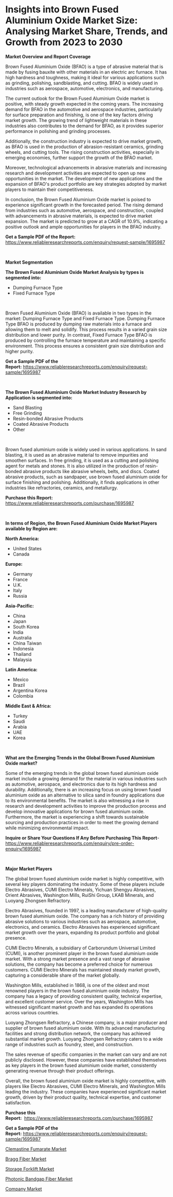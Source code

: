 <p><h1>Insights into Brown Fused Aluminium Oxide Market Size: Analysing Market Share, Trends, and Growth from 2023 to 2030</h1></p><p><strong>Market Overview and Report Coverage</strong></p>
<p><p>Brown Fused Aluminium Oxide (BFAO) is a type of abrasive material that is made by fusing bauxite with other materials in an electric arc furnace. It has high hardness and toughness, making it ideal for various applications such as grinding, polishing, sandblasting, and cutting. BFAO is widely used in industries such as aerospace, automotive, electronics, and manufacturing.</p><p>The current outlook for the Brown Fused Aluminium Oxide market is positive, with steady growth expected in the coming years. The increasing demand for BFAO in the automotive and aerospace industries, particularly for surface preparation and finishing, is one of the key factors driving market growth. The growing trend of lightweight materials in these industries also contributes to the demand for BFAO, as it provides superior performance in polishing and grinding processes.</p><p>Additionally, the construction industry is expected to drive market growth, as BFAO is used in the production of abrasion-resistant ceramics, grinding wheels, and cutting tools. The rising construction activities, especially in emerging economies, further support the growth of the BFAO market.</p><p>Moreover, technological advancements in abrasive materials and increasing research and development activities are expected to open up new opportunities in the market. The development of new applications and the expansion of BFAO's product portfolio are key strategies adopted by market players to maintain their competitiveness.</p><p>In conclusion, the Brown Fused Aluminium Oxide market is poised to experience significant growth in the forecasted period. The rising demand from industries such as automotive, aerospace, and construction, coupled with advancements in abrasive materials, is expected to drive market expansion. The market is predicted to grow at a CAGR of 10.9%, indicating a positive outlook and ample opportunities for players in the BFAO industry.</p></p>
<p><strong>Get a Sample PDF of the Report:</strong> <a href="https://www.reliableresearchreports.com/enquiry/request-sample/1695987">https://www.reliableresearchreports.com/enquiry/request-sample/1695987</a></p>
<p>&nbsp;</p>
<p><strong>Market Segmentation</strong></p>
<p><strong>The Brown Fused Aluminium Oxide Market Analysis by types is segmented into:</strong></p>
<p><ul><li>Dumping Furnace Type</li><li>Fixed Furnace Type</li></ul></p>
<p>&nbsp;</p>
<p><p>Brown Fused Aluminium Oxide (BFAO) is available in two types in the market: Dumping Furnace Type and Fixed Furnace Type. Dumping Furnace Type BFAO is produced by dumping raw materials into a furnace and allowing them to melt and solidify. This process results in a varied grain size distribution and lower purity. In contrast, Fixed Furnace Type BFAO is produced by controlling the furnace temperature and maintaining a specific environment. This process ensures a consistent grain size distribution and higher purity.</p></p>
<p><strong>Get a Sample PDF of the Report:</strong>&nbsp;<a href="https://www.reliableresearchreports.com/enquiry/request-sample/1695987">https://www.reliableresearchreports.com/enquiry/request-sample/1695987</a></p>
<p>&nbsp;</p>
<p><strong>The Brown Fused Aluminium Oxide Market Industry Research by Application is segmented into:</strong></p>
<p><ul><li>Sand Blasting</li><li>Free Grinding</li><li>Resin-bonded Abrasive Products</li><li>Coated Abrasive Products</li><li>Other</li></ul></p>
<p>&nbsp;</p>
<p><p>Brown fused aluminium oxide is widely used in various applications. In sand blasting, it is used as an abrasive material to remove impurities and smoothen surfaces. In free grinding, it is used as a cutting and polishing agent for metals and stones. It is also utilized in the production of resin-bonded abrasive products like abrasive wheels, belts, and discs. Coated abrasive products, such as sandpaper, use brown fused aluminium oxide for surface finishing and polishing. Additionally, it finds applications in other industries like refractories, ceramics, and metallurgy.</p></p>
<p><strong>Purchase this Report:</strong>&nbsp; <a href="https://www.reliableresearchreports.com/purchase/1695987">https://www.reliableresearchreports.com/purchase/1695987</a></p>
<p>&nbsp;</p>
<p><strong>In terms of Region, the Brown Fused Aluminium Oxide Market Players available by Region are:</strong></p>
<p>
    <p> <strong> North America: </strong>
        <ul>
            <li>United States</li>
            <li>Canada</li>
        </ul>
        </p> 
    <p> <strong> Europe: </strong>
        <ul>
            <li>Germany</li>
            <li>France</li>
            <li>U.K.</li>
            <li>Italy</li>
            <li>Russia</li>
        </ul>
        </p> 
    <p> <strong> Asia-Pacific: </strong>
        <ul>
            <li>China</li>
            <li>Japan</li>
            <li>South Korea</li>
            <li>India</li>
            <li>Australia</li>
            <li>China Taiwan</li>
            <li>Indonesia</li>
            <li>Thailand</li>
            <li>Malaysia</li>
        </ul>
        </p> 
    <p> <strong> Latin America: </strong>
        <ul>
            <li>Mexico</li>
            <li>Brazil</li>
            <li>Argentina Korea</li>
            <li>Colombia</li>
        </ul>
        </p> 
    <p> <strong> Middle East & Africa: </strong>
        <ul>
            <li>Turkey</li>
            <li>Saudi</li>
            <li>Arabia</li>
            <li>UAE</li>
            <li>Korea</li>
        </ul>
    </p>
    </p>
<p>&nbsp;</p>
<p><strong>What are the Emerging Trends in the Global Brown Fused Aluminium Oxide market?</strong></p>
<p><p>Some of the emerging trends in the global brown fused aluminium oxide market include a growing demand for the material in various industries such as automotive, aerospace, and electronics due to its high hardness and durability. Additionally, there is an increasing focus on using brown fused aluminium oxide as an alternative to silica sand in foundry applications due to its environmental benefits. The market is also witnessing a rise in research and development activities to improve the production process and develop innovative applications for brown fused aluminium oxide. Furthermore, the market is experiencing a shift towards sustainable sourcing and production practices in order to meet the growing demand while minimizing environmental impact.</p></p>
<p><strong>Inquire or Share Your Questions If Any Before Purchasing This Report</strong>- <a href="https://www.reliableresearchreports.com/enquiry/pre-order-enquiry/1695987">https://www.reliableresearchreports.com/enquiry/pre-order-enquiry/1695987</a></p>
<p>&nbsp;</p>
<p><strong>Major Market Players</strong></p>
<p><p>The global brown fused aluminium oxide market is highly competitive, with several key players dominating the industry. Some of these players include Electro Abrasives, CUMI Electro Minerals, Yichuan Shengyu Abrasives, Orient Abrasives, Washington Mills, RuiShi Group, LKAB Minerals, and Luoyang Zhongsen Refractory.</p><p>Electro Abrasives, founded in 1997, is a leading manufacturer of high-quality brown fused aluminium oxide. The company has a rich history of providing abrasive solutions to various industries such as aerospace, automotive, electronics, and ceramics. Electro Abrasives has experienced significant market growth over the years, expanding its product portfolio and global presence.</p><p>CUMI Electro Minerals, a subsidiary of Carborundum Universal Limited (CUMI), is another prominent player in the brown fused aluminium oxide market. With a strong market presence and a vast range of abrasive solutions, the company has become a preferred choice for numerous customers. CUMI Electro Minerals has maintained steady market growth, capturing a considerable share of the market globally.</p><p>Washington Mills, established in 1868, is one of the oldest and most renowned players in the brown fused aluminium oxide industry. The company has a legacy of providing consistent quality, technical expertise, and excellent customer service. Over the years, Washington Mills has witnessed significant market growth and has expanded its operations across various countries.</p><p>Luoyang Zhongsen Refractory, a Chinese company, is a major producer and supplier of brown fused aluminium oxide. With its advanced manufacturing facilities and strong distribution network, the company has achieved substantial market growth. Luoyang Zhongsen Refractory caters to a wide range of industries such as foundry, steel, and construction.</p><p>The sales revenue of specific companies in the market can vary and are not publicly disclosed. However, these companies have established themselves as key players in the brown fused aluminium oxide market, consistently generating revenue through their product offerings.</p><p>Overall, the brown fused aluminium oxide market is highly competitive, with players like Electro Abrasives, CUMI Electro Minerals, and Washington Mills leading the industry. These companies have experienced significant market growth, driven by their product quality, technical expertise, and customer satisfaction.</p></p>
<p><strong>Purchase this Report:</strong>&nbsp;&nbsp;<a href="https://www.reliableresearchreports.com/purchase/1695987">https://www.reliableresearchreports.com/purchase/1695987</a></p>
<p></p>
<p><strong>Get a Sample PDF of the Report:</strong>&nbsp;<a href="https://www.reliableresearchreports.com/enquiry/request-sample/1695987">https://www.reliableresearchreports.com/enquiry/request-sample/1695987</a></p>
<p><p><a href="https://github.com/kholmovskayalyudmila/Market-Research-Report-List-1/blob/main/clemastine-fumarate-market.md">Clemastine Fumarate Market</a></p><p><a href="https://medium.com/@prakrishnarp23/bragg-fiber-nbsp-market-focuses-on-market-share-size-and-projected-forecast-till-2030-6f50591586c1">Bragg Fiber Market</a></p><p><a href="https://medium.com/@kartik.reportprime/storage-forklift-market-size-cagr-trends-2024-2030-1e78c23ef3f4">Storage Forklift Market</a></p><p><a href="https://medium.com/@rajuchacharp23/photonic-bandgap-fiber-market-trends-and-market-analysis-forecasted-for-period-2023-2030-450be4ef0490">Photonic Bandgap Fiber Market</a></p><p><a href="https://github.com/zebdakicsin/Market-Research-Report-List-1/blob/main/company-market.md">Company Market</a></p></p>